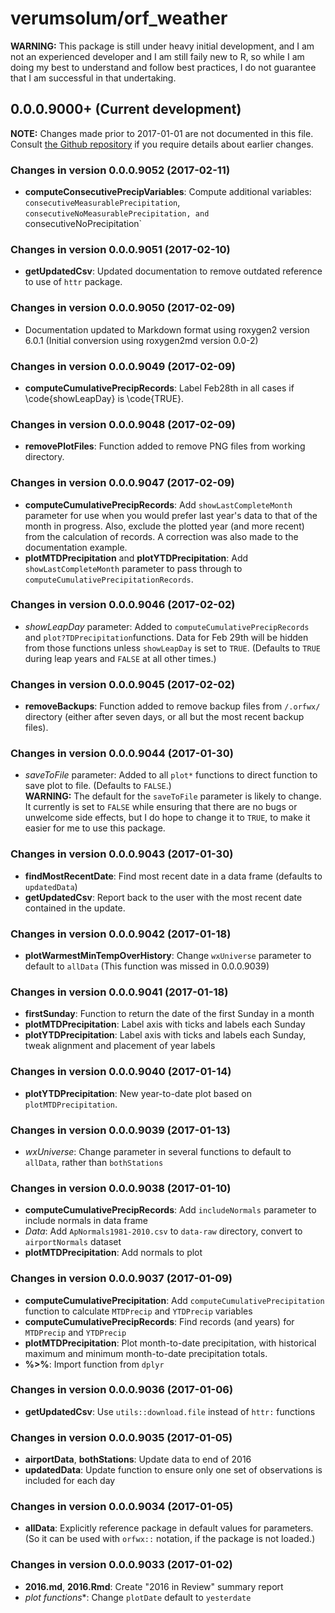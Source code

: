 # verumsolum/orf_weather

**WARNING:** This package is still under heavy initial development, and I am
not an experienced developer and I am still faily new to R, so while I am
doing my best to understand and follow best practices, I do not guarantee that
I am successful in that undertaking.

## 0.0.0.9000+ (Current development)

**NOTE:** Changes made prior to 2017-01-01 are not documented in this file.
Consult [the Github repository](github.com/verumsolum/orf_weather) if you
require details about earlier changes.

### Changes in version 0.0.0.9052 (2017-02-11)
* **computeConsecutivePrecipVariables**: Compute additional variables:
`consecutiveMeasurablePrecipitation`, `consecutiveNoMeasurablePrecipitation,
and `consecutiveNoPrecipitation`

### Changes in version 0.0.0.9051 (2017-02-10)
* **getUpdatedCsv**: Updated documentation to remove outdated reference to use
of `httr` package.

### Changes in version 0.0.0.9050 (2017-02-09)
* Documentation updated to Markdown format using roxygen2 version 6.0.1 
(Initial conversion using roxygen2md version 0.0-2)

### Changes in version 0.0.0.9049 (2017-02-09)
* **computeCumulativePrecipRecords**: Label Feb28th in all cases if
\code{showLeapDay} is \code{TRUE}.

### Changes in version 0.0.0.9048 (2017-02-09)
* **removePlotFiles**: Function added to remove PNG files from working
directory.

### Changes in version 0.0.0.9047 (2017-02-09)
* **computeCumulativePrecipRecords**: Add `showLastCompleteMonth`
parameter for use when you would prefer last year's data to that of the month in
progress. Also, exclude the plotted year (and more recent) from the calculation 
of records. A correction was also made to the documentation example.
* **plotMTDPrecipitation** and **plotYTDPrecipitation**: Add 
`showLastCompleteMonth` parameter to pass through to 
`computeCumulativePrecipitationRecords`.

### Changes in version 0.0.0.9046 (2017-02-02)
* *showLeapDay* parameter: Added to `computeCumulativePrecipRecords` and
`plot?TDPrecipitation`functions. Data for Feb 29th will be hidden from those
functions unless `showLeapDay` is set to `TRUE`. (Defaults to `TRUE` during leap
years and `FALSE` at all other times.)

### Changes in version 0.0.0.9045 (2017-02-02)
* **removeBackups**: Function added to remove backup files from `/.orfwx/` 
directory (either after seven days, or all but the most recent backup files).

### Changes in version 0.0.0.9044 (2017-01-30)
* *saveToFile* parameter: Added to all `plot*` functions to direct function to
save plot to file. (Defaults to `FALSE`.)  
**WARNING:** The default for the `saveToFile` parameter is likely to change.
It currently is set to `FALSE` while ensuring that there are no bugs or 
unwelcome side effects, but I do hope to change it to `TRUE`, to make it easier
for me to use this package.

### Changes in version 0.0.0.9043 (2017-01-30)
* **findMostRecentDate**: Find most recent date in a data frame (defaults to
`updatedData`)
* **getUpdatedCsv**: Report back to the user with the most recent date contained
in the update.

### Changes in version 0.0.0.9042 (2017-01-18)
* **plotWarmestMinTempOverHistory**: Change `wxUniverse` parameter to default to
`allData` (This function was missed in 0.0.0.9039)

### Changes in version 0.0.0.9041 (2017-01-18)
* **firstSunday**: Function to return the date of the first Sunday in a month
* **plotMTDPrecipitation**: Label axis with ticks and labels each Sunday
* **plotYTDPrecipitation**: Label axis with ticks and labels each Sunday, tweak
alignment and placement of year labels

### Changes in version 0.0.0.9040 (2017-01-14)
* **plotYTDPrecipitation**: New year-to-date plot based on 
`plotMTDPrecipitation`.

### Changes in version 0.0.0.9039 (2017-01-13)
* *wxUniverse*: Change parameter in several functions to default to `allData`,
rather than `bothStations`

### Changes in version 0.0.0.9038 (2017-01-10)
* **computeCumulativePrecipRecords**: Add `includeNormals` parameter to
include normals in data frame
* *Data*: Add `ApNormals1981-2010.csv` to `data-raw` directory, convert to
`airportNormals` dataset
* **plotMTDPrecipitation**: Add normals to plot

### Changes in version 0.0.0.9037 (2017-01-09)
* **computeCumulativePrecipitation**: Add `computeCumulativePrecipitation`
function to calculate `MTDPrecip` and `YTDPrecip` variables
* **computeCumulativePrecipRecords**: Find records (and years) for
`MTDPrecip` and `YTDPrecip`
* **plotMTDPrecipitation**: Plot month-to-date precipitation, with historical
maximum and minimum month-to-date precipitation totals.
* **%>%**: Import function from `dplyr`

### Changes in version 0.0.0.9036 (2017-01-06)
* **getUpdatedCsv**: Use `utils::download.file` instead of `httr:` functions

### Changes in version 0.0.0.9035 (2017-01-05)
* **airportData**, **bothStations**: Update data to end of 2016
* **updatedData**: Update function to ensure only one set of observations is
included for each day

### Changes in version 0.0.0.9034 (2017-01-05)
* **allData**: Explicitly reference package in default values for parameters.
(So it can be used with `orfwx::` notation, if the package is not loaded.)

### Changes in version 0.0.0.9033 (2017-01-02)
* **2016.md**, **2016.Rmd**: Create "2016 in Review" summary report
* **plot* functions**: Change `plotDate` default to `yesterdate`
